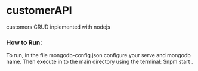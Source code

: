 # customerAPI
customers CRUD inplemented with nodejs
### How to Run:
To run, in the file mongodb-config.json configure your serve and mongodb name.
Then execute in to the main directory using the terminal:  $npm start .
